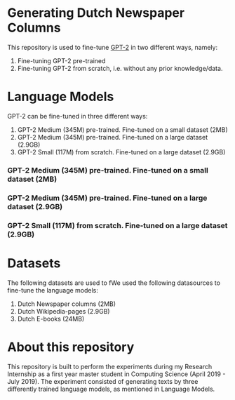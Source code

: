 # Generating Dutch Newspaper Columns
This repository is used to fine-tune [GPT-2](https://github.com/openai/gpt-2) in two different ways, namely:
1. Fine-tuning GPT-2 pre-trained 
2. Fine-tuning GPT-2 from scratch, i.e. without any prior knowledge/data.

# Language Models
GPT-2 can be fine-tuned in three different ways:
1. GPT-2 Medium (345M) pre-trained. Fine-tuned on a small dataset (2MB)
2. GPT-2 Medium (345M) pre-trained. Fine-tuned on a large dataset (2.9GB)
3. GPT-2 Small (117M) from scratch. Fine-tuned on a large dataset (2.9GB)

### GPT-2 Medium (345M) pre-trained. Fine-tuned on a small dataset (2MB)

### GPT-2 Medium (345M) pre-trained. Fine-tuned on a large dataset (2.9GB)

### GPT-2 Small (117M) from scratch. Fine-tuned on a large dataset (2.9GB)

# Datasets
The following datasets are used to fWe used the following datasources to fine-tune the language models:
1. Dutch Newspaper columns (2MB)
2. Dutch Wikipedia-pages (2.9GB)
3. Dutch E-books (24MB)

# About this repository
This repository is built to perform the experiments during my Research Internship as a first year master student in Computing Science (April 2019 - July 2019).  The experiment consisted of generating texts by three differently trained language models, as mentioned in Language Models.
